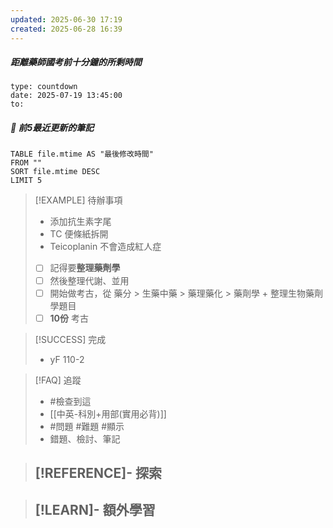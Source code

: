```yaml
---
updated: 2025-06-30 17:19
created: 2025-06-28 16:39
---
```

##### 距離藥師國考前十分鐘的所剩時間
```widgets
type: countdown
date: 2025-07-19 13:45:00
to:
```

##### 📝 前5最近更新的筆記
```dataview
TABLE file.mtime AS "最後修改時間"
FROM ""
SORT file.mtime DESC
LIMIT 5

```

> [!EXAMPLE] 待辦事項
>  - 添加抗生素字尾
>  - TC 便條紙拆開
>  - Teicoplanin 不會造成紅人症
>  - [ ] 記得要**整理藥劑學**
>  - [ ] 然後整理代謝、並用
>  - [ ] 開始做考古，從 藥分 > 生藥中藥 > 藥理藥化 > 藥劑學 + 整理生物藥劑學題目
>  - [ ] **10份** 考古

> [!SUCCESS] 完成
>- yF 110-2

> [!FAQ] 追蹤
>  - #檢查到這
>  - [[中英-科別+用部(實用必背)]]
>  - #問題 #難題 #顯示 
>  - 錯題、檢討、筆記

> [!REFERENCE]- 探索
> - 

> [!LEARN]- 額外學習
> - 